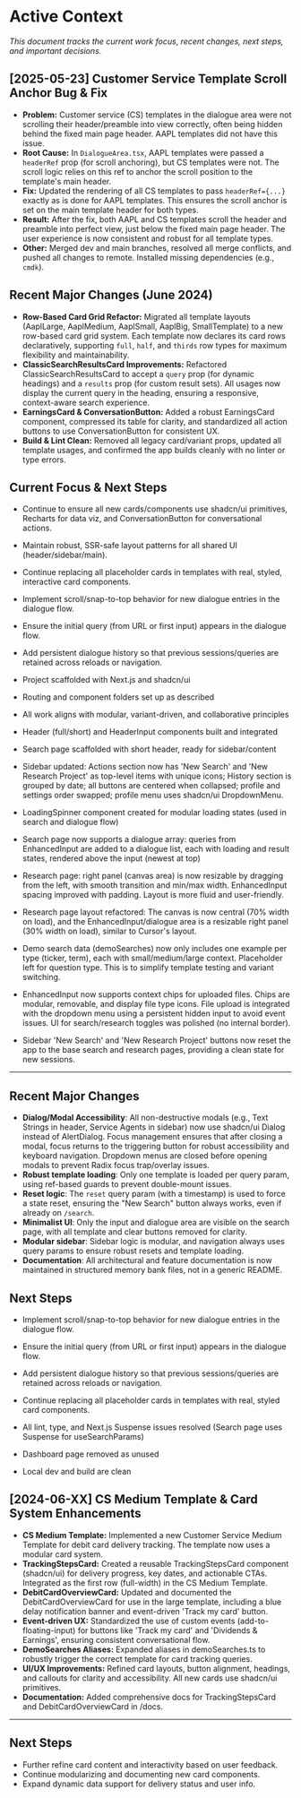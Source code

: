 # Active Context

_This document tracks the current work focus, recent changes, next steps, and important decisions._

## [2025-05-23] Customer Service Template Scroll Anchor Bug & Fix
- **Problem:** Customer service (CS) templates in the dialogue area were not scrolling their header/preamble into view correctly, often being hidden behind the fixed main page header. AAPL templates did not have this issue.
- **Root Cause:** In `DialogueArea.tsx`, AAPL templates were passed a `headerRef` prop (for scroll anchoring), but CS templates were not. The scroll logic relies on this ref to anchor the scroll position to the template's main header.
- **Fix:** Updated the rendering of all CS templates to pass `headerRef={...}` exactly as is done for AAPL templates. This ensures the scroll anchor is set on the main template header for both types.
- **Result:** After the fix, both AAPL and CS templates scroll the header and preamble into perfect view, just below the fixed main page header. The user experience is now consistent and robust for all template types.
- **Other:** Merged dev and main branches, resolved all merge conflicts, and pushed all changes to remote. Installed missing dependencies (e.g., `cmdk`).

## Recent Major Changes (June 2024)
- **Row-Based Card Grid Refactor:** Migrated all template layouts (AaplLarge, AaplMedium, AaplSmall, AaplBig, SmallTemplate) to a new row-based card grid system. Each template now declares its card rows declaratively, supporting `full`, `half`, and `thirds` row types for maximum flexibility and maintainability.
- **ClassicSearchResultsCard Improvements:** Refactored ClassicSearchResultsCard to accept a `query` prop (for dynamic headings) and a `results` prop (for custom result sets). All usages now display the current query in the heading, ensuring a responsive, context-aware search experience.
- **EarningsCard & ConversationButton:** Added a robust EarningsCard component, compressed its table for clarity, and standardized all action buttons to use ConversationButton for consistent UX.
- **Build & Lint Clean:** Removed all legacy card/variant props, updated all template usages, and confirmed the app builds cleanly with no linter or type errors.

## Current Focus & Next Steps
- Continue to ensure all new cards/components use shadcn/ui primitives, Recharts for data viz, and ConversationButton for conversational actions.
- Maintain robust, SSR-safe layout patterns for all shared UI (header/sidebar/main).
- Continue replacing all placeholder cards in templates with real, styled, interactive card components.
- Implement scroll/snap-to-top behavior for new dialogue entries in the dialogue flow.
- Ensure the initial query (from URL or first input) appears in the dialogue flow.
- Add persistent dialogue history so that previous sessions/queries are retained across reloads or navigation.

- Project scaffolded with Next.js and shadcn/ui
- Routing and component folders set up as described
- All work aligns with modular, variant-driven, and collaborative principles

- Header (full/short) and HeaderInput components built and integrated
- Search page scaffolded with short header, ready for sidebar/content
- Sidebar updated: Actions section now has 'New Search' and 'New Research Project' as top-level items with unique icons; History section is grouped by date; all buttons are centered when collapsed; profile and settings order swapped; profile menu uses shadcn/ui DropdownMenu.
- LoadingSpinner component created for modular loading states (used in search and dialogue flow)
- Search page now supports a dialogue array: queries from EnhancedInput are added to a dialogue list, each with loading and result states, rendered above the input (newest at top)
- Research page: right panel (canvas area) is now resizable by dragging from the left, with smooth transition and min/max width. EnhancedInput spacing improved with padding. Layout is more fluid and user-friendly.
- Research page layout refactored: The canvas is now central (70% width on load), and the EnhancedInput/dialogue area is a resizable right panel (30% width on load), similar to Cursor's layout.
- Demo search data (demoSearches) now only includes one example per type (ticker, term), each with small/medium/large context. Placeholder left for question type. This is to simplify template testing and variant switching.
- EnhancedInput now supports context chips for uploaded files. Chips are modular, removable, and display file type icons. File upload is integrated with the dropdown menu using a persistent hidden input to avoid event issues. UI for search/research toggles was polished (no internal border).
- Sidebar 'New Search' and 'New Research Project' buttons now reset the app to the base search and research pages, providing a clean state for new sessions.

---

## Recent Major Changes
- **Dialog/Modal Accessibility**: All non-destructive modals (e.g., Text Strings in header, Service Agents in sidebar) now use shadcn/ui Dialog instead of AlertDialog. Focus management ensures that after closing a modal, focus returns to the triggering button for robust accessibility and keyboard navigation. Dropdown menus are closed before opening modals to prevent Radix focus trap/overlay issues.
- **Robust template loading**: Only one template is loaded per query param, using ref-based guards to prevent double-mount issues.
- **Reset logic**: The `reset` query param (with a timestamp) is used to force a state reset, ensuring the "New Search" button always works, even if already on `/search`.
- **Minimalist UI**: Only the input and dialogue area are visible on the search page, with all template and clear buttons removed for clarity.
- **Modular sidebar**: Sidebar logic is modular, and navigation always uses query params to ensure robust resets and template loading.
- **Documentation**: All architectural and feature documentation is now maintained in structured memory bank files, not in a generic README.

## Next Steps
- Implement scroll/snap-to-top behavior for new dialogue entries in the dialogue flow.
- Ensure the initial query (from URL or first input) appears in the dialogue flow.
- Add persistent dialogue history so that previous sessions/queries are retained across reloads or navigation.
- Continue replacing all placeholder cards in templates with real, styled card components.

- All lint, type, and Next.js Suspense issues resolved (Search page uses Suspense for useSearchParams)
- Dashboard page removed as unused
- Local dev and build are clean

## [2024-06-XX] CS Medium Template & Card System Enhancements
- **CS Medium Template:** Implemented a new Customer Service Medium Template for debit card delivery tracking. The template now uses a modular card system.
- **TrackingStepsCard:** Created a reusable TrackingStepsCard component (shadcn/ui) for delivery progress, key dates, and actionable CTAs. Integrated as the first row (full-width) in the CS Medium Template.
- **DebitCardOverviewCard:** Updated and documented the DebitCardOverviewCard for use in the large template, including a blue delay notification banner and event-driven 'Track my card' button.
- **Event-driven UX:** Standardized the use of custom events (add-to-floating-input) for buttons like 'Track my card' and 'Dividends & Earnings', ensuring consistent conversational flow.
- **DemoSearches Aliases:** Expanded aliases in demoSearches.ts to robustly trigger the correct template for card tracking queries.
- **UI/UX Improvements:** Refined card layouts, button alignment, headings, and callouts for clarity and accessibility. All new cards use shadcn/ui primitives.
- **Documentation:** Added comprehensive docs for TrackingStepsCard and DebitCardOverviewCard in /docs.

---

## Next Steps
- Further refine card content and interactivity based on user feedback.
- Continue modularizing and documenting new card components.
- Expand dynamic data support for delivery status and user info. 